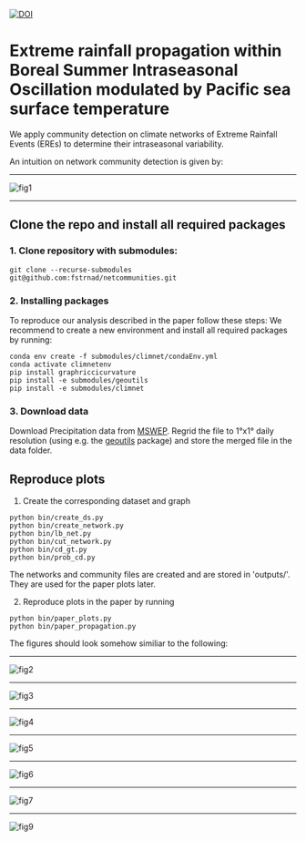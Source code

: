 [![DOI](https://zenodo.org/badge/DOI/10.5281/zenodo.8233579.svg)](https://doi.org/10.5281/zenodo.8233579)


# Extreme rainfall propagation within Boreal Summer Intraseasonal Oscillation modulated by Pacific sea surface temperature
We apply community detection on climate networks of Extreme Rainfall Events (EREs) to determine their intraseasonal variability.

An intuition on network community detection is given by:
***
![fig1](outputs/images/community_detection_full_new.png)
***

## Clone the repo and install all required packages

### 1. Clone repository with submodules:
```
git clone --recurse-submodules git@github.com:fstrnad/netcommunities.git
```

### 2. Installing packages
To reproduce our analysis described in the paper follow these steps:
We recommend to create a new environment and install all required packages by running:
```
conda env create -f submodules/climnet/condaEnv.yml
conda activate climnetenv
pip install graphriccicurvature
pip install -e submodules/geoutils
pip install -e submodules/climnet
```

### 3. Download data
Download Precipitation data from [MSWEP](http://www.gloh2o.org/mswep/). Regrid the file to 1°x1° daily resolution (using e.g. the [geoutils](https://github.com/fstrnad/geoutils) package) and store the merged file in the data folder.

## Reproduce plots

1. Create the corresponding dataset and graph
```
python bin/create_ds.py
python bin/create_network.py
python bin/lb_net.py
python bin/cut_network.py
python bin/cd_gt.py
python bin/prob_cd.py
```
The networks and community files are created and are stored in 'outputs/'. They are used for the paper plots later.

2. Reproduce plots in the paper by running
```
python bin/paper_plots.py
python bin/paper_propagation.py
```


The figures should look somehow similiar to the following:

***
![fig2](outputs/images/communities_lead_lag_EIO.png)

***
![fig3](outputs/images/conditioned_bsiso_phase.png)

***
![fig4](outputs/images/propagation_olr_hovmoeller_k_means_lon_lat_EIO.png)

***
![fig5](outputs/images/sst_mse_background_all.png)

***
![fig6](outputs/images/propagation_msf_lon_lat_all.png)

***
![fig7](outputs/images/Kelvin_Rossby_Waves.png)

***
![fig9](outputs/images/olr_propagation_1_all.png)
